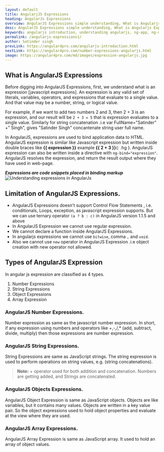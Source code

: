 ```yaml
---
layout: default
title: AngularjJS Expressions
heading: AngularJs Expressions
overview: AngularJS Expressions simple understanding, What is Angularjs Expressions, Diffrent types of AngularJS Expressions, Angularjs concatenate string, Concatenate variables in AngularJS.
desc: AngularJS Expressions simple understanding, What is Angularjs Expressions, Diffrent types of AngularJS Expressions, Angularjs concatenate string, Concatenate variables in AngularJS. 
keywords: angularjs introduction, understanding angularjs, ng-app, ng-module
permalink: /angularjs-expressions1/
author: Satinder singh
prevLink: https://angular4pro.com/angularjs-introduction.html
nextLink: https://angular4pro.com/number-expressions-angularjs.html
image: https://angular4pro.com/md/images/expression-angularjs.jpg
---
```


## <i class="fa fa-angle-double-right color"></i> What is AngularJS Expressions
Before digging into AngularJS Expressions, first, we understand what is an expression [javascript expressions]. An expression is any valid set of literals, variables, operators, and expressions that evaluate to a single value. And that value may be a number, string, or logical value. 

For example, if we want to add two numbers 2 and 3, then 2 + 3 is an expression, and our result will be `2 + 3 = 5` that is expression evaluates to a single value. Similarly for string concatenation .i.e var FullName="Satinder" +" Singh", gives "Satinder Singh" concantenate string user full name.

In AngularJS, expressions are used to bind application data to HTML. AngularJS expression is similar like Javascript expression but written inside double braces like **{{ expression }}** example **{{ 2 + 3 }}**{: .hg }. AngularJS expression can also be written inside a directive with `ng-bind="expression"`. AngularJS resolves the expression, and return the result output where they have used in web-page.

***Expressions are code snippets placed in binding markup***
![Understanding expressions in AngularJs](https://angular4pro.com/md/images/expression-angularjs.jpg)

## <i class="fa fa-angle-double-right color"></i> Limitation of AngularJS Expressions.
* AngularJS Expressions doesn't support Control Flow Statements , i.e. conditionals, Loops, exception, as javascript expression supports. But we can use ternary operator `(a ? b : c)` in AngularJS version 1.1.5 and above
* In AngularJS Expression we cannot use regular expression.
* We cannot declare a function inside AngularJS Expressions.
* In angularjs expressions we cannot use `bitwise`, comma `,` and `void`.
* Also we cannot use `new` operator in AngularJS Expression .i.e object creation with new operator not allowed.

##  <i class="fa fa-angle-double-right color"></i> Types of AngularJS Expression
In angular js expression are classified as 4 types.
1. Number Expressions
2. String Expressions
3. Object Expressions
4. Array Expression

###  AngularJS Number Expressions.

Number expression as same as the javascript number expression. In short, if any expression using numbers and operators like +,-,/,* (add, subtract, divide, multiply) then those expressions are number expression.

###  AngularJS String Expressions.

String Expressions are same as JavaScript strings. The string expression is used to perform operations on string values, e.g. (string concatenations).

> **Note:** + operator used for both addition and concatenation. Numbers are getting added, and Strings are concatenated.

### AngularJS Objects Expressions.
AngularJS Object Expression is same as JavaScript objects. Objects are like variables, but it contains many values. Objects are written in a key value pair. So the object expressions used to hold object properties and evaluate at the view where they are used.

### AngularJS Array Expressions.
AngularJS Array Expression is same as JavaScript array. It used to hold an array of object values.

